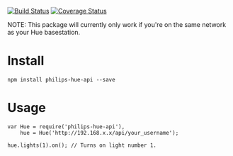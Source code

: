 [![Build Status](https://travis-ci.org/drew-walker/node-philips-hue-api.svg?branch=master)](https://travis-ci.org/drew-walker/node-philips-hue-api)
[![Coverage Status](https://coveralls.io/repos/drew-walker/node-philips-hue-api/badge.svg)](https://coveralls.io/r/drew-walker/node-philips-hue-api)

NOTE: This package will currently only work if you're on the same network as your Hue basestation.

# Install

    npm install philips-hue-api --save

# Usage

    var Hue = require('philips-hue-api'),
        hue = Hue('http://192.168.x.x/api/your_username');

    hue.lights(1).on(); // Turns on light number 1.
